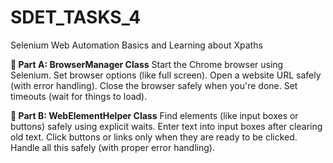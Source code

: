 # SDET_TASKS_4
Selenium Web Automation Basics and Learning about Xpaths

**🔷 Part A: BrowserManager Class**
Start the Chrome browser using Selenium.
Set browser options (like full screen).
Open a website URL safely (with error handling).
Close the browser safely when you're done.
Set timeouts (wait for things to load).

**🔷 Part B: WebElementHelper Class**
Find elements (like input boxes or buttons) safely using explicit waits.
Enter text into input boxes after clearing old text.
Click buttons or links only when they are ready to be clicked.
Handle all this safely (with proper error handling).



